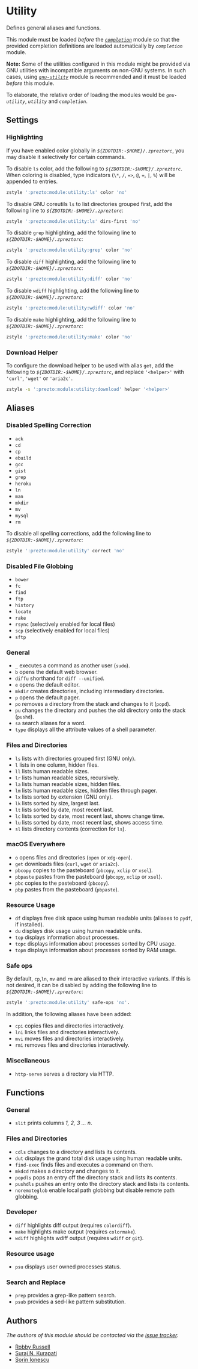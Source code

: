 # Utility

Defines general aliases and functions.

This module must be loaded _before_ the [_`completion`_][1] module so that the
provided completion definitions are loaded automatically by _`completion`_
module.

**Note:** Some of the utilities configured in this module might be provided via
GNU utilities with incompatible arguments on non-GNU systems. In such cases,
using [_`gnu-utility`_][2] module is recommended and it must be loaded
_before_ this module.

To elaborate, the relative order of loading the modules would be
_`gnu-utility`_, _`utility`_ and _`completion`_.

## Settings

### Highlighting

If you have enabled color globally in _`${ZDOTDIR:-$HOME}/.zpreztorc`_, you may
disable it selectively for certain commands.

To disable `ls` color, add the following to _`${ZDOTDIR:-$HOME}/.zpreztorc`_.
When coloring is disabled, type indicators (`\*`, `/`, `=>`, `@`, `=`, `|`, `%`)
will be appended to entries.

```sh
zstyle ':prezto:module:utility:ls' color 'no'
```

To disable GNU coreutils `ls` to list directories grouped first, add the
following line to _`${ZDOTDIR:-$HOME}/.zpreztorc`_:

```sh
zstyle ':prezto:module:utility:ls' dirs-first 'no'
```

To disable `grep` highlighting, add the following line to
_`${ZDOTDIR:-$HOME}/.zpreztorc`_:

```sh
zstyle ':prezto:module:utility:grep' color 'no'
```

To disable `diff` highlighting, add the following line to
_`${ZDOTDIR:-$HOME}/.zpreztorc`_:

```sh
zstyle ':prezto:module:utility:diff' color 'no'
```

To disable `wdiff` highlighting, add the following line to
_`${ZDOTDIR:-$HOME}/.zpreztorc`_:

```sh
zstyle ':prezto:module:utility:wdiff' color 'no'
```

To disable `make` highlighting, add the following line to
_`${ZDOTDIR:-$HOME}/.zpreztorc`_:

```sh
zstyle ':prezto:module:utility:make' color 'no'
```

### Download Helper

To configure the download helper to be used with alias `get`, add the following
to _`${ZDOTDIR:-$HOME}/.zpreztorc`_, and replace `'<helper>'` with `'curl'`,
`'wget'` or `'aria2c'`.

```sh
zstyle -s ':prezto:module:utility:download' helper '<helper>'
```

## Aliases

### Disabled Spelling Correction

- `ack`
- `cd`
- `cp`
- `ebuild`
- `gcc`
- `gist`
- `grep`
- `heroku`
- `ln`
- `man`
- `mkdir`
- `mv`
- `mysql`
- `rm`

To disable all spelling corrections, add the following line to
_`${ZDOTDIR:-$HOME}/.zpreztorc`_:

```sh
zstyle ':prezto:module:utility' correct 'no'
```

### Disabled File Globbing

- `bower`
- `fc`
- `find`
- `ftp`
- `history`
- `locate`
- `rake`
- `rsync` (selectively enabled for local files)
- `scp` (selectively enabled for local files)
- `sftp`

### General

- `_` executes a command as another user (`sudo`).
- `b` opens the default web browser.
- `diffu` shorthand for `diff --unified`.
- `e` opens the default editor.
- `mkdir` creates directories, including intermediary directories.
- `p` opens the default pager.
- `po` removes a directory from the stack and changes to it (`popd`).
- `pu` changes the directory and pushes the old directory onto the stack
  (`pushd`).
- `sa` search aliases for a word.
- `type` displays all the attribute values of a shell parameter.

### Files and Directories

- `ls` lists with directories grouped first (GNU only).
- `l` lists in one column, hidden files.
- `ll` lists human readable sizes.
- `lr` lists human readable sizes, recursively.
- `la` lists human readable sizes, hidden files.
- `lm` lists human readable sizes, hidden files through pager.
- `lx` lists sorted by extension (GNU only).
- `lk` lists sorted by size, largest last.
- `lt` lists sorted by date, most recent last.
- `lc` lists sorted by date, most recent last, shows change time.
- `lu` lists sorted by date, most recent last, shows access time.
- `sl` lists directory contents (correction for `ls`).

### macOS Everywhere

- `o` opens files and directories (`open` or `xdg-open`).
- `get` downloads files (`curl`, `wget` or `aria2c`).
- `pbcopy` copies to the pasteboard (`pbcopy`, `xclip` or `xsel`).
- `pbpaste` pastes from the pasteboard (`pbcopy`, `xclip` or `xsel`).
- `pbc` copies to the pasteboard (`pbcopy`).
- `pbp` pastes from the pasteboard (`pbpaste`).

### Resource Usage

- `df` displays free disk space using human readable units (aliases to `pydf`,
  if installed).
- `du` displays disk usage using human readable units.
- `top` displays information about processes.
- `topc` displays information about processes sorted by CPU usage.
- `topm` displays information about processes sorted by RAM usage.

### Safe ops

By default, `cp`,`ln`, `mv` and `rm` are aliased to their interactive variants.
If this is not desired, it can be disabled by adding the following line to
_`${ZDOTDIR:-$HOME}/.zpreztorc`_:

```sh
zstyle ':prezto:module:utility' safe-ops 'no'.
```

In addition, the following aliases have been added:

- `cpi` copies files and directories interactively.
- `lni` links files and directories interactively.
- `mvi` moves files and directories interactively.
- `rmi` removes files and directories interactively.

### Miscellaneous

- `http-serve` serves a directory via HTTP.

## Functions

### General

- `slit` prints columns _1, 2, 3 ... n_.

### Files and Directories

- `cdls` changes to a directory and lists its contents.
- `dut` displays the grand total disk usage using human readable units.
- `find-exec` finds files and executes a command on them.
- `mkdcd` makes a directory and changes to it.
- `popdls` pops an entry off the directory stack and lists its contents.
- `pushdls` pushes an entry onto the directory stack and lists its contents.
- `noremoteglob` enable local path globbing but disable remote path globbing.

### Developer

- `diff` highlights diff output (requires `colordiff`).
- `make` highlights make output (requires `colormake`).
- `wdiff` highlights wdiff output (requires `wdiff` or `git`).

### Resource usage

- `psu` displays user owned processes status.

### Search and Replace

- `prep` provides a grep-like pattern search.
- `psub` provides a sed-like pattern substitution.

## Authors

_The authors of this module should be contacted via the [issue tracker][3]._

- [Robby Russell](https://github.com/robbyrussell)
- [Suraj N. Kurapati](https://github.com/sunaku)
- [Sorin Ionescu](https://github.com/sorin-ionescu)

[1]: ../completion#readme
[2]: ../gnu-utility#readme
[3]: https://github.com/sorin-ionescu/prezto/issues

